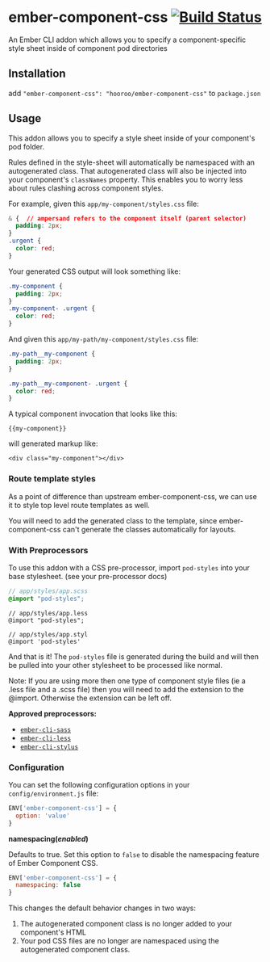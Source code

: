 # ember-component-css [![Build Status](https://travis-ci.org/ebryn/ember-component-css.svg?branch=master)](https://travis-ci.org/ebryn/ember-component-css)

An Ember CLI addon which allows you to specify a component-specific style sheet inside of component pod directories

## Installation

add `"ember-component-css": "hooroo/ember-component-css"` to `package.json`


## Usage

This addon allows you to specify a style sheet inside of your component's pod folder.

Rules defined in the style-sheet will automatically be namespaced with an autogenerated class. That autogenerated class will also be injected into your component's `classNames` property. This enables you to worry less about rules clashing across component styles.

For example, given this `app/my-component/styles.css` file:

```css
& {  // ampersand refers to the component itself (parent selector)
  padding: 2px;
}
.urgent {
  color: red;
}
```

Your generated CSS output will look something like:

```css
.my-component {
  padding: 2px;
}
.my-component- .urgent {
  color: red;
}
```
And given this `app/my-path/my-component/styles.css` file:

```css
.my-path__my-component {
  padding: 2px;
}

.my-path__my-component- .urgent {
  color: red;
}
```

A typical component invocation that looks like this:

`{{my-component}}`

will generated markup like:

`<div class="my-component"></div>`

### Route template styles

As a point of difference than upstream ember-component-css, we can use it to style top level route templates as well.

You will need to add the generated class to the template, since ember-component-css can't generate the classes automatically for layouts.

### With Preprocessors

To use this addon with a CSS pre-processor, import `pod-styles` into your base stylesheet. (see your pre-processor docs)

```scss
// app/styles/app.scss
@import "pod-styles";
```

```less
// app/styles/app.less
@import "pod-styles";
```

```stylus
// app/styles/app.styl
@import 'pod-styles'
```

And that is it! The `pod-styles` file is generated during the build and will then be pulled into your other stylesheet to be processed like normal.

Note: If you are using more then one type of component style files (ie a .less file and a .scss file) then you will need to add the extension to the @import. Otherwise the extension can be left off.

**Approved preprocessors:**

 - [`ember-cli-sass`](https://github.com/aexmachina/ember-cli-sass)
 - [`ember-cli-less`](https://github.com/gdub22/ember-cli-less)
 - [`ember-cli-stylus`](https://github.com/drewcovi/ember-cli-stylus)

### Configuration

You can set the following configuration options in your `config/environment.js` file:

```js
ENV['ember-component-css'] = {
  option: 'value'
}
```

**namespacing(_enabled_)**

Defaults to true. Set this option to `false` to disable the namespacing feature of Ember Component CSS.

```js
ENV['ember-component-css'] = {
  namespacing: false
}
```

This changes the default behavior changes in two ways:

 1. The autogenerated component class is no longer added to your component's HTML
 2. Your pod CSS files are no longer are namespaced using the autogenerated component class.
